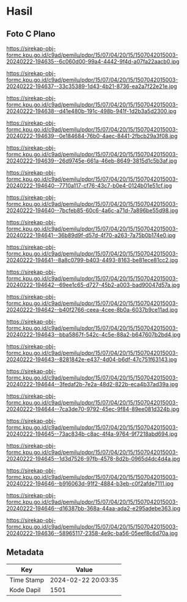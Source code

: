 # Hasil

## Foto C Plano

https://sirekap-obj-formc.kpu.go.id/c9ad/pemilu/pdpr/15/07/04/20/15/1507042015003-20240222-194635--6c060d00-99a4-4442-9f4d-a07fa22aacb0.jpg

https://sirekap-obj-formc.kpu.go.id/c9ad/pemilu/pdpr/15/07/04/20/15/1507042015003-20240222-194637--33c35389-1d43-4b21-8736-ea2a7f22e21e.jpg

https://sirekap-obj-formc.kpu.go.id/c9ad/pemilu/pdpr/15/07/04/20/15/1507042015003-20240222-194638--d41e480b-191c-498b-941f-1d2b3a5d2300.jpg

https://sirekap-obj-formc.kpu.go.id/c9ad/pemilu/pdpr/15/07/04/20/15/1507042015003-20240222-194639--0e184684-76b0-4aec-8441-2fbcb29a3f08.jpg

https://sirekap-obj-formc.kpu.go.id/c9ad/pemilu/pdpr/15/07/04/20/15/1507042015003-20240222-194639--26d9745e-661a-46eb-8649-3815d1c5b3af.jpg

https://sirekap-obj-formc.kpu.go.id/c9ad/pemilu/pdpr/15/07/04/20/15/1507042015003-20240222-194640--7710a117-cf76-43c7-b0e4-0124b01e51cf.jpg

https://sirekap-obj-formc.kpu.go.id/c9ad/pemilu/pdpr/15/07/04/20/15/1507042015003-20240222-194640--7bcfeb85-60c6-4a6c-a71d-7a896be55d98.jpg

https://sirekap-obj-formc.kpu.go.id/c9ad/pemilu/pdpr/15/07/04/20/15/1507042015003-20240222-194641--36b89d9f-d57d-4f70-a263-7a75b0b174e0.jpg

https://sirekap-obj-formc.kpu.go.id/c9ad/pemilu/pdpr/15/07/04/20/15/1507042015003-20240222-194641--8a8c0799-b403-4493-8163-be81ece81cc2.jpg

https://sirekap-obj-formc.kpu.go.id/c9ad/pemilu/pdpr/15/07/04/20/15/1507042015003-20240222-194642--69ee1c65-d727-45b2-a003-bad90047d57a.jpg

https://sirekap-obj-formc.kpu.go.id/c9ad/pemilu/pdpr/15/07/04/20/15/1507042015003-20240222-194642--b40f2766-ceea-4cee-8b0a-6037b9ce11ad.jpg

https://sirekap-obj-formc.kpu.go.id/c9ad/pemilu/pdpr/15/07/04/20/15/1507042015003-20240222-194643--bba5867f-542c-4c5e-88a2-b647607b2bd4.jpg

https://sirekap-obj-formc.kpu.go.id/c9ad/pemilu/pdpr/15/07/04/20/15/1507042015003-20240222-194643--8281842e-e437-4d04-b6df-47c751f63143.jpg

https://sirekap-obj-formc.kpu.go.id/c9ad/pemilu/pdpr/15/07/04/20/15/1507042015003-20240222-194644--3fedaf2b-7e2a-48d2-822b-eca4b37ad39a.jpg

https://sirekap-obj-formc.kpu.go.id/c9ad/pemilu/pdpr/15/07/04/20/15/1507042015003-20240222-194644--7ca3de70-9792-45ec-9f84-89ee081d324b.jpg

https://sirekap-obj-formc.kpu.go.id/c9ad/pemilu/pdpr/15/07/04/20/15/1507042015003-20240222-194645--73ac834b-c8ac-4f4a-9764-9f7218abd694.jpg

https://sirekap-obj-formc.kpu.go.id/c9ad/pemilu/pdpr/15/07/04/20/15/1507042015003-20240222-194645--1d3d7526-97fb-4578-8d2b-0965d4dc4d4a.jpg

https://sirekap-obj-formc.kpu.go.id/c9ad/pemilu/pdpr/15/07/04/20/15/1507042015003-20240222-194646--b916063d-91f2-4884-b3eb-c0f2afde7111.jpg

https://sirekap-obj-formc.kpu.go.id/c9ad/pemilu/pdpr/15/07/04/20/15/1507042015003-20240222-194646--d16387bb-368a-44aa-ada2-e295adebe363.jpg

https://sirekap-obj-formc.kpu.go.id/c9ad/pemilu/pdpr/15/07/04/20/15/1507042015003-20240222-194636--58965117-2358-4e9c-ba56-05eef8c6d70a.jpg


## Metadata

| Key        | Value               |
| ---------- | ------------------- |
| Time Stamp | 2024-02-22 20:03:35 |
| Kode Dapil | 1501                |



